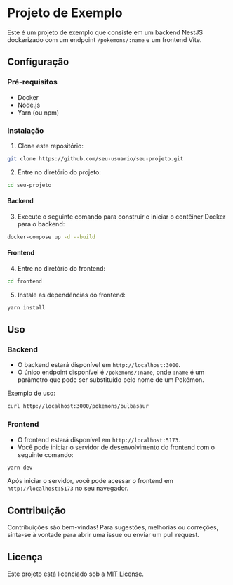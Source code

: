 # Projeto de Exemplo

Este é um projeto de exemplo que consiste em um backend NestJS dockerizado com um endpoint `/pokemons/:name` e um frontend Vite.

## Configuração

### Pré-requisitos

- Docker
- Node.js
- Yarn (ou npm)

### Instalação

1. Clone este repositório:

```bash
git clone https://github.com/seu-usuario/seu-projeto.git
```

2. Entre no diretório do projeto:

```bash
cd seu-projeto
```

#### Backend

3. Execute o seguinte comando para construir e iniciar o contêiner Docker para o backend:

```bash
docker-compose up -d --build
```

#### Frontend

4. Entre no diretório do frontend:

```bash
cd frontend
```

5. Instale as dependências do frontend:

```bash
yarn install
```

## Uso

### Backend

- O backend estará disponível em `http://localhost:3000`.
- O único endpoint disponível é `/pokemons/:name`, onde `:name` é um parâmetro que pode ser substituído pelo nome de um Pokémon.

Exemplo de uso:

```bash
curl http://localhost:3000/pokemons/bulbasaur
```

### Frontend

- O frontend estará disponível em `http://localhost:5173`.
- Você pode iniciar o servidor de desenvolvimento do frontend com o seguinte comando:

```bash
yarn dev
```

Após iniciar o servidor, você pode acessar o frontend em `http://localhost:5173` no seu navegador.

## Contribuição

Contribuições são bem-vindas! Para sugestões, melhorias ou correções, sinta-se à vontade para abrir uma issue ou enviar um pull request.

## Licença

Este projeto está licenciado sob a [MIT License](LICENSE).